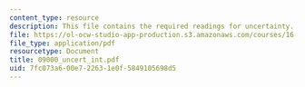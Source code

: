 ```yaml
---
content_type: resource
description: This file contains the required readings for uncertainty.
file: https://ol-ocw-studio-app-production.s3.amazonaws.com/courses/16-892j-space-system-architecture-and-design-fall-2004/7fc073a600e722631e0f5849105698d5_09000_uncert_int.pdf
file_type: application/pdf
resourcetype: Document
title: 09000_uncert_int.pdf
uid: 7fc073a6-00e7-2263-1e0f-5849105698d5
---
```

